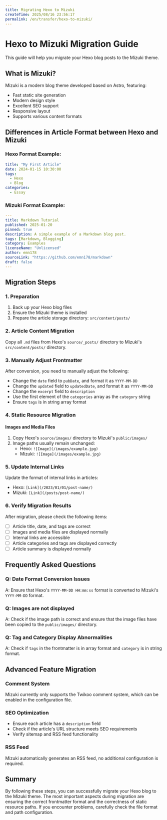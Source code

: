 ```yaml
---
title: Migrating Hexo to Mizuki
createTime: 2025/08/16 23:56:17
permalink: /en/transfer/hexo-to-mizuki/
---
```


# Hexo to Mizuki Migration Guide

This guide will help you migrate your Hexo blog posts to the Mizuki theme.

## What is Mizuki?

Mizuki is a modern blog theme developed based on Astro, featuring:
- Fast static site generation
- Modern design style
- Excellent SEO support
- Responsive layout
- Supports various content formats

## Differences in Article Format between Hexo and Mizuki

### Hexo Format Example:
```yaml
title: "My First Article"
date: 2024-01-15 10:30:00
tags:
  - Hexo
  - Blog
categories:
  - Essay
```

### Mizuki Format Example:
```yaml
---
title: Markdown Tutorial
published: 2025-01-20
pinned: true
description: A simple example of a Markdown blog post.
tags: [Markdown, Blogging]
category: Examples
licenseName: "Unlicensed"
author: emn178
sourceLink: "https://github.com/emn178/markdown"
draft: false
---
```

## Migration Steps

### 1. Preparation

1. Back up your Hexo blog files
2. Ensure the Mizuki theme is installed
3. Prepare the article storage directory: `src/content/posts/`

### 2. Article Content Migration

Copy all `.md` files from Hexo's `source/_posts/` directory to Mizuki's `src/content/posts/` directory.

### 3. Manually Adjust Frontmatter

After conversion, you need to manually adjust the following:

- Change the `date` field to `pubDate`, and format it as `YYYY-MM-DD`
- Change the `updated` field to `updatedDate`, and format it as `YYYY-MM-DD`
- Change the `excerpt` field to `description`
- Use the first element of the `categories` array as the `category` string
- Ensure `tags` is in string array format

### 4. Static Resource Migration

#### Images and Media Files

1. Copy Hexo's `source/images/` directory to Mizuki's `public/images/`
2. Image paths usually remain unchanged:
   - Hexo: `![Image](/images/example.jpg)`
   - Mizuki: `![Image](/images/example.jpg)`

### 5. Update Internal Links

Update the format of internal links in articles:
- Hexo: `[Link](/2023/01/01/post-name/)`
- Mizuki: `[Link](/posts/post-name/)`

### 6. Verify Migration Results

After migration, please check the following items:

- [ ] Article title, date, and tags are correct
- [ ] Images and media files are displayed normally
- [ ] Internal links are accessible
- [ ] Article categories and tags are displayed correctly
- [ ] Article summary is displayed normally

## Frequently Asked Questions

### Q: Date Format Conversion Issues
A: Ensure that Hexo's `YYYY-MM-DD HH:mm:ss` format is converted to Mizuki's `YYYY-MM-DD` format.

### Q: Images are not displayed
A: Check if the image path is correct and ensure that the image files have been copied to the `public/images/` directory.

### Q: Tag and Category Display Abnormalities
A: Check if `tags` in the frontmatter is in array format and `category` is in string format.

## Advanced Feature Migration

### Comment System
Mizuki currently only supports the Twikoo comment system, which can be enabled in the configuration file.

### SEO Optimization
- Ensure each article has a `description` field
- Check if the article's URL structure meets SEO requirements
- Verify sitemap and RSS feed functionality

### RSS Feed
Mizuki automatically generates an RSS feed, no additional configuration is required.

## Summary

By following these steps, you can successfully migrate your Hexo blog to the Mizuki theme. The most important aspects during migration are ensuring the correct frontmatter format and the correctness of static resource paths. If you encounter problems, carefully check the file format and path configuration.